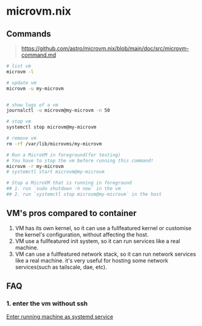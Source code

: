 # microvm.nix

## Commands

> https://github.com/astro/microvm.nix/blob/main/doc/src/microvm-command.md

```bash
# list vm
microvm -l

# update vm
microvm -u my-microvm


# show logs of a vm
journalctl -u microvm@my-microvm -n 50

# stop vm
systemctl stop microvm@my-microvm

# remove vm
rm -rf /var/lib/microvms/my-microvm

# Run a MicroVM in foreground(for testing)
# You have to stop the vm before running this command!
microvm -r my-microvm
# systemctl start microvm@my-microvm

# Stop a MicroVM that is running in foreground
## 1. run `sudo shutdown -h now` in the vm
## 2. run `systemctl stop microvm@my-microvm` in the host
```

## VM's pros compared to container

1. VM has its own kernel, so it can use a fullfeatured kernel or customise the kernel's
   configuration, without affecting the host.
1. VM use a fullfeatured init system, so it can run services like a real machine.
1. VM can use a fullfeatured network stack, so it can run network services like a real machine. it's
   very useful for hosting some network services(such as tailscale, dae, etc).

## FAQ

### 1. enter the vm without ssh

[Enter running machine as systemd service](https://github.com/astro/microvm.nix/issues/123)
